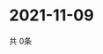 # 2021-11-09
  共 0条

  <!-- BEGIN -->
  <!-- 最后更新时间Tue Nov 09 2021 21:03:04 GMT+0000 (Coordinated Universal Time) -->
  
  <!-- END -->
  
  